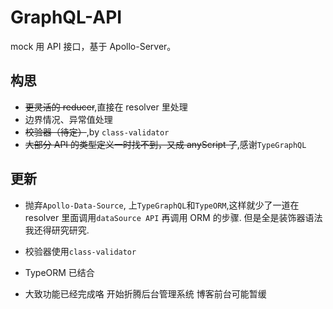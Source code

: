 # GraphQL-API

mock 用 API 接口，基于 Apollo-Server。

## 构思

- ~~更灵活的 reducer~~,直接在 resolver 里处理
- 边界情况、异常值处理
- ~~校验器（待定）~~,by `class-validator`
- ~~大部分 API 的类型定义一时找不到，又成 anyScript 了~~,感谢`TypeGraphQL`

## 更新

- 抛弃`Apollo-Data-Source`, 上`TypeGraphQL`和`TypeORM`,这样就少了一道在 resolver 里面调用`dataSource API` 再调用 ORM 的步骤. 但是全是装饰器语法我还得研究研究.

- 校验器使用`class-validator`

- TypeORM 已结合

- 大致功能已经完成咯 开始折腾后台管理系统 博客前台可能暂缓
